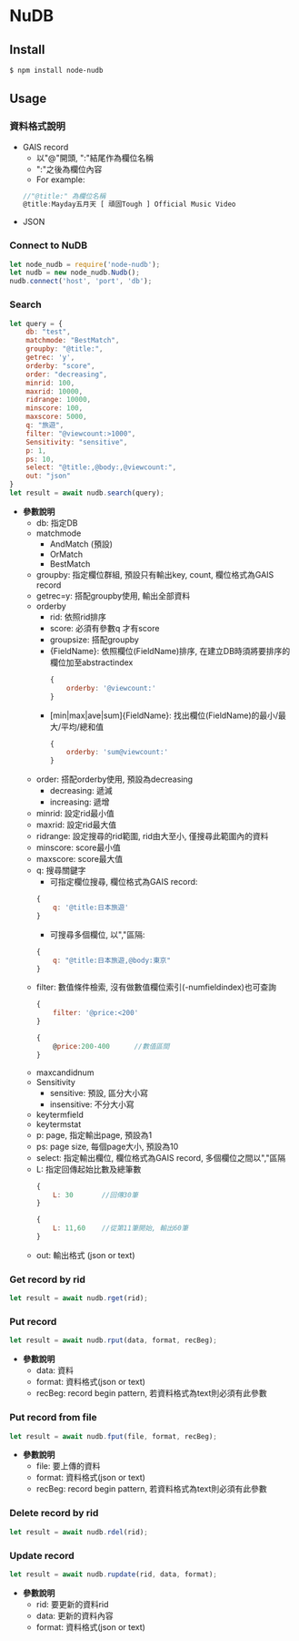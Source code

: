 # NuDB
## Install
```bash
$ npm install node-nudb
```

## Usage
### 資料格式說明
+ GAIS record 
	+ 以"@"開頭, ":"結尾作為欄位名稱
	+ ":"之後為欄位內容
	+ For example: 
	```js
	//"@title:" 為欄位名稱
	@title:Mayday五月天 [ 頑固Tough ] Official Music Video
	```
+ JSON

### Connect to NuDB
```js
let node_nudb = require('node-nudb');
let nudb = new node_nudb.Nudb();
nudb.connect('host', 'port', 'db');
```

### Search
```js
let query = {
	db: "test",
	matchmode: "BestMatch",
	groupby: "@title:",
	getrec: 'y',
	orderby: "score",
	order: "decreasing",
	minrid: 100,
	maxrid: 10000,
	ridrange: 10000,
	minscore: 100,
	maxscore: 5000,
	q: "旅遊",
	filter: "@viewcount:>1000",
	Sensitivity: "sensitive",
	p: 1,
	ps: 10,
	select: "@title:,@body:,@viewcount:",
	out: "json"
}
let result = await nudb.search(query);
```

+ **參數說明**
	+ db: 指定DB
	+ matchmode
		+ AndMatch (預設)
		+ OrMatch
		+ BestMatch
	+ groupby: 指定欄位群組, 預設只有輸出key, count, 欄位格式為GAIS record
	+ getrec=y: 搭配groupby使用, 輸出全部資料
	+ orderby
		+ rid: 依照rid排序
		+ score: 必須有參數q 才有score
		+ groupsize: 搭配groupby
		+ {FieldName}: 依照欄位(FieldName)排序, 在建立DB時須將要排序的欄位加至abstractindex 
			```js
			{ 
				orderby: '@viewcount:' 
			}
			```
		+ [min|max|ave|sum]{FieldName}: 找出欄位(FieldName)的最小/最大/平均/總和值  
			```js
			{ 
				orderby: 'sum@viewcount:' 
			}
			```
	+ order: 搭配orderby使用, 預設為decreasing
		+ decreasing: 遞減
		+ increasing: 遞增
	+ minrid: 設定rid最小值
	+ maxrid: 設定rid最大值
	+ ridrange: 設定搜尋的rid範圍, rid由大至小, 僅搜尋此範圍內的資料
	+ minscore: score最小值
	+ maxscore: score最大值
	+ q: 搜尋關鍵字
		+ 可指定欄位搜尋, 欄位格式為GAIS record: 
		```js
		{
			q: '@title:日本旅遊'
		}
		```
		+ 可搜尋多個欄位, 以","區隔:
		```js
		{
			q: "@title:日本旅遊,@body:東京"
		}
		```
	+ filter: 數值條件檢索, 沒有做數值欄位索引(-numfieldindex)也可查詢
		```js
		{
			filter: '@price:<200'		
		}	
		```
		```js
		{
			@price:200-400		//數值區間
		}
		```
	+ maxcandidnum
	+ Sensitivity
		+ sensitive: 預設, 區分大小寫
		+ insensitive: 不分大小寫
	+ keytermfield
	+ keytermstat
	+ p: page, 指定輸出page, 預設為1
	+ ps: page size, 每個page大小, 預設為10
	+ select: 指定輸出欄位, 欄位格式為GAIS record, 多個欄位之間以","區隔
	+ L: 指定回傳起始比數及總筆數
		```js
		{
			L: 30		//回傳30筆
		}
		```
		```js
		{
			L: 11,60	//從第11筆開始, 輸出60筆
		}
		```
	+ out: 輸出格式 (json or text)

### Get record by rid
```js
let result = await nudb.rget(rid);
```

### Put record
```js
let result = await nudb.rput(data, format, recBeg);
```
+ **參數說明**
	+ data: 資料
	+ format: 資料格式(json or text)
	+ recBeg: record begin pattern, 若資料格式為text則必須有此參數

### Put record from file
```js
let result = await nudb.fput(file, format, recBeg);
```
+ **參數說明**
	+ file: 要上傳的資料
	+ format: 資料格式(json or text)
	+ recBeg: record begin pattern, 若資料格式為text則必須有此參數

### Delete record by rid
```js
let result = await nudb.rdel(rid);
```

### Update record
```js
let result = await nudb.rupdate(rid, data, format);
```
+ **參數說明**
	+ rid: 要更新的資料rid
	+ data: 更新的資料內容
	+ format: 資料格式(json or text)